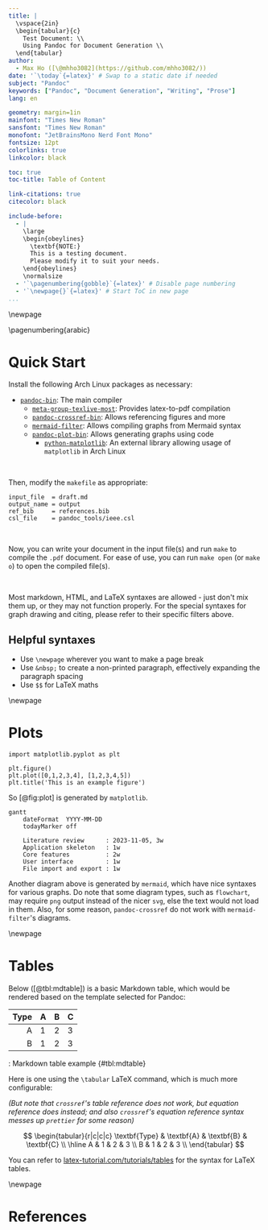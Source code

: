 ```yaml
---
title: |
  \vspace{2in}
  \begin{tabular}{c}
    Test Document: \\
    Using Pandoc for Document Generation \\
  \end{tabular}
author:
  - Max Ho ([\@mhho3082](https://github.com/mhho3082/))
date: '`\today`{=latex}' # Swap to a static date if needed
subject: "Pandoc"
keywords: ["Pandoc", "Document Generation", "Writing", "Prose"]
lang: en

geometry: margin=1in
mainfont: "Times New Roman"
sansfont: "Times New Roman"
monofont: "JetBrainsMono Nerd Font Mono"
fontsize: 12pt
colorlinks: true
linkcolor: black

toc: true
toc-title: Table of Content

link-citations: true
citecolor: black

include-before:
  - |
    \large
    \begin{obeylines}
      \textbf{NOTE:}
      This is a testing document.
      Please modify it to suit your needs.
    \end{obeylines}
    \normalsize
  - '`\pagenumbering{gobble}`{=latex}' # Disable page numbering
  - '`\newpage{}`{=latex}' # Start ToC in new page
...
```


<!-- Table of Content is generated here, right after title -->

\newpage

<!-- Re-enable page numbering: -->

\pagenumbering{arabic}

# Quick Start

Install the following Arch Linux packages as necessary:

- [`pandoc-bin`](https://pandoc.org/):
  The main compiler
  - [`meta-group-texlive-most`](https://tug.org/texlive/):
    Provides latex-to-pdf compilation
  - [`pandoc-crossref-bin`](https://github.com/lierdakil/pandoc-crossref):
    Allows referencing figures and more
  - [`mermaid-filter`](https://github.com/raghur/mermaid-filter):
    Allows compiling graphs from Mermaid syntax
  - [`pandoc-plot-bin`](https://github.com/LaurentRDC/pandoc-plot):
    Allows generating graphs using code
    - [`python-matplotlib`](https://matplotlib.org/):
      An external library allowing usage of `matplotlib` in Arch Linux

&nbsp;

Then, modify the `makefile` as appropriate:

```make
input_file  = draft.md
output_name = output
ref_bib     = references.bib
csl_file    = pandoc_tools/ieee.csl
```

&nbsp;

Now, you can write your document in the input file(s)
and run `make` to compile the `.pdf` document.
For ease of use, you can run `make open` (or `make o`)
to open the compiled file(s).

&nbsp;

Most markdown, HTML, and LaTeX syntaxes are allowed -
just don't mix them up, or they may not function properly.
For the special syntaxes for graph drawing and citing,
please refer to their specific filters above.

## Helpful syntaxes

- Use `\newpage` wherever you want to make a page break
- Use `&nbsp;` to create a non-printed paragraph,
  effectively expanding the paragraph spacing
- Use `$$` for LaTeX maths

\newpage

# Plots

```{.matplotlib format=svg caption="A matplotlib test code." #fig:plot}
import matplotlib.pyplot as plt

plt.figure()
plt.plot([0,1,2,3,4], [1,2,3,4,5])
plt.title('This is an example figure')
```

So [@fig:plot] is generated by `matplotlib`.

```{.mermaid format=svg}
gantt
    dateFormat  YYYY-MM-DD
    todayMarker off

    Literature review      : 2023-11-05, 3w
    Application skeleton   : 1w
    Core features          : 2w
    User interface         : 1w
    File import and export : 1w
```

Another diagram above is generated by `mermaid`,
which have nice syntaxes for various graphs.
Do note that some diagram types, such as `flowchart`,
may require `png` output instead of the nicer `svg`,
else the text would not load in them.
Also, for some reason,
`pandoc-crossref` do not work with `mermaid-filter`'s diagrams.

\newpage

# Tables

Below ([@tbl:mdtable]) is a basic Markdown table,
which would be rendered based on the template selected for Pandoc:

| Type | A   | B   | C   |
| ---: | --- | --- | --- |
|    A | 1   | 2   | 3   |
|    B | 1   | 2   | 3   |

: Markdown table example {#tbl:mdtable}

Here is one using the `\tabular` LaTeX command,
which is much more configurable:

_(But note that `crossref`'s table reference
does not work, but equation reference does instead;
and also `crossref`'s equation reference syntax
messes up `prettier` for some reason)_

$$
\begin{tabular}{r|c|c|c}
  \textbf{Type} & \textbf{A} & \textbf{B} & \textbf{C} \\
  \hline
  A & 1 & 2 & 3 \\
  B & 1 & 2 & 3 \\
\end{tabular}
$$

You can refer to
[latex-tutorial.com/tutorials/tables](https://latex-tutorial.com/tutorials/tables/)
for the syntax for LaTeX tables.

\newpage

# References

<!-- Bibliography is generated here, at the end of document -->
